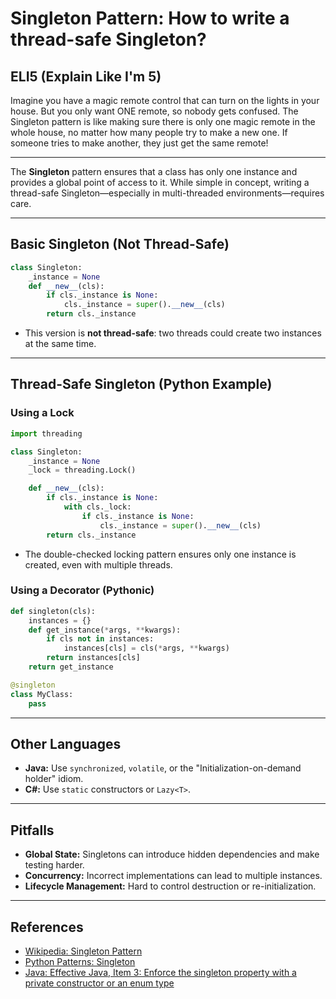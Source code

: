 # Singleton Pattern: How to write a thread-safe Singleton?

## ELI5 (Explain Like I'm 5)
Imagine you have a magic remote control that can turn on the lights in your house. But you only want ONE remote, so nobody gets confused. The Singleton pattern is like making sure there is only one magic remote in the whole house, no matter how many people try to make a new one. If someone tries to make another, they just get the same remote!

---

The **Singleton** pattern ensures that a class has only one instance and provides a global point of access to it. While simple in concept, writing a thread-safe Singleton—especially in multi-threaded environments—requires care.

---

## Basic Singleton (Not Thread-Safe)
```python
class Singleton:
    _instance = None
    def __new__(cls):
        if cls._instance is None:
            cls._instance = super().__new__(cls)
        return cls._instance
```
- This version is **not thread-safe**: two threads could create two instances at the same time.

---

## Thread-Safe Singleton (Python Example)
### Using a Lock
```python
import threading

class Singleton:
    _instance = None
    _lock = threading.Lock()

    def __new__(cls):
        if cls._instance is None:
            with cls._lock:
                if cls._instance is None:
                    cls._instance = super().__new__(cls)
        return cls._instance
```
- The double-checked locking pattern ensures only one instance is created, even with multiple threads.

### Using a Decorator (Pythonic)
```python
def singleton(cls):
    instances = {}
    def get_instance(*args, **kwargs):
        if cls not in instances:
            instances[cls] = cls(*args, **kwargs)
        return instances[cls]
    return get_instance

@singleton
class MyClass:
    pass
```

---

## Other Languages
- **Java:** Use `synchronized`, `volatile`, or the "Initialization-on-demand holder" idiom.
- **C#:** Use `static` constructors or `Lazy<T>`.

---

## Pitfalls
- **Global State:** Singletons can introduce hidden dependencies and make testing harder.
- **Concurrency:** Incorrect implementations can lead to multiple instances.
- **Lifecycle Management:** Hard to control destruction or re-initialization.

---

## References
- [Wikipedia: Singleton Pattern](https://en.wikipedia.org/wiki/Singleton_pattern)
- [Python Patterns: Singleton](https://python-3-patterns-idioms-test.readthedocs.io/en/latest/Singleton.html)
- [Java: Effective Java, Item 3: Enforce the singleton property with a private constructor or an enum type](https://www.oreilly.com/library/view/effective-java-3rd/9780134686097/) 